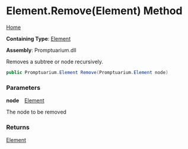 # Element\.Remove\(Element\) Method

[Home](../../../README.md)

**Containing Type**: [Element](../README.md)

**Assembly**: Promptuarium\.dll

  
Removes a subtree or node recursively\.

```csharp
public Promptuarium.Element Remove(Promptuarium.Element node)
```

### Parameters

**node** &ensp; [Element](../README.md)

The node to be removed

### Returns

[Element](../README.md)

